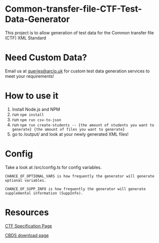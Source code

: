 # Common-transfer-file-CTF-Test-Data-Generator
This project is to allow generation of test data for the Common transfer file (CTF) XML Standard

# Need Custom Data?

Email us at [queries@arcio.uk](mailto:queries@arcio.uk) for custom test data generation services to meet your requirements!

# How to use it

1. Install Node.js and NPM
2. run `npm install`
3. run `npm run csv-to-json`
4. run `npm run create-students -- {the amount of students you want to generate} {the amount of files you want to generate}`
5. go to /output/ and look at your newly generated XML files!


# Config

Take a look at /src/config.ts for config variables.

	CHANCE_OF_OPTIONAL_VARS is how frequently the generator will generate optional variables.

	CHANCE_OF_SUPP_INFO is how frequently the generator will generate supplemental information (SuppInfo).



# Resources

[CTF Specification Page](https://www.gov.uk/government/collections/common-transfer-file)

[CBDS download page](https://www.gov.uk/government/publications/common-basic-data-set-cbds-database)